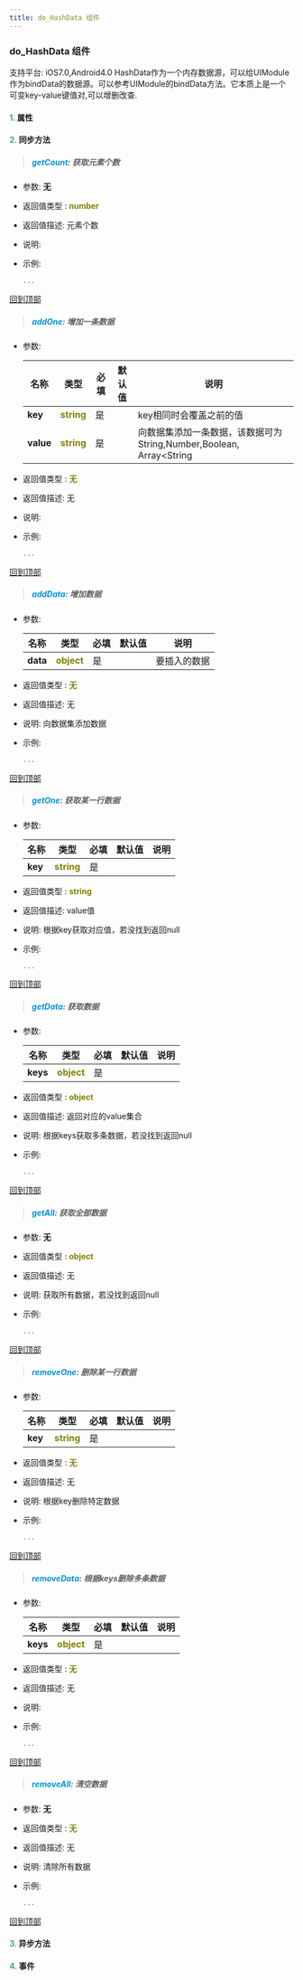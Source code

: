 ```yaml
---
title: do_HashData 组件
---
```


### do_HashData 组件

 支持平台: iOS7.0,Android4.0
 HashData作为一个内存数据源，可以给UIModule作为bindData的数据源。可以参考UIModule的bindData方法。它本质上是一个可变key-value键值对,可以增删改查.

#### <font color ='#40A977'>**1.**</font> 属性

#### <font color ='#40A977'>**2.**</font> 同步方法

>##### <font color ='#0092db'>**getCount**</font>: 获取元素个数

- 参数: **无**
- 返回值类型 : <font color ='#808000'>**number**</font>
- 返回值描述: 元素个数
- 说明: 
- 示例:

  ```javascript
  ...

  ```

[回到顶部](#top)

>##### <font color ='#0092db'>**addOne**</font>: 增加一条数据

- 参数:

  名称 | 类型 |必填|默认值|说明
  ---- |-------------  |--------------|--------|------
  **key** |<font color ='#808000'>**string**</font> | 是 | |key相同时会覆盖之前的值
  **value** |<font color ='#808000'>**string**</font> | 是 | |向数据集添加一条数据，该数据可为String,Number,Boolean, Array<String|Number|Boolean>, Object<String|Number|Boolean>.(能够被JSON.stringify序列化的类型)
- 返回值类型 : <font color ='#808000'>**无**</font>
- 返回值描述: 无
- 说明: 
- 示例:

  ```javascript
  ...

  ```

[回到顶部](#top)

>##### <font color ='#0092db'>**addData**</font>: 增加数据

- 参数:

  名称 | 类型 |必填|默认值|说明
  ---- |-------------  |--------------|--------|------
  **data** |<font color ='#808000'>**object**</font> | 是 | |要插入的数据
- 返回值类型 : <font color ='#808000'>**无**</font>
- 返回值描述: 无
- 说明: 向数据集添加数据
- 示例:

  ```javascript
  ...

  ```

[回到顶部](#top)

>##### <font color ='#0092db'>**getOne**</font>: 获取某一行数据

- 参数:

  名称 | 类型 |必填|默认值|说明
  ---- |-------------  |--------------|--------|------
  **key** |<font color ='#808000'>**string**</font> | 是 | |
- 返回值类型 : <font color ='#808000'>**string**</font>
- 返回值描述: value值
- 说明: 根据key获取对应值，若没找到返回null
- 示例:

  ```javascript
  ...

  ```

[回到顶部](#top)

>##### <font color ='#0092db'>**getData**</font>: 获取数据

- 参数:

  名称 | 类型 |必填|默认值|说明
  ---- |-------------  |--------------|--------|------
  **keys** |<font color ='#808000'>**object**</font> | 是 | |
- 返回值类型 : <font color ='#808000'>**object**</font>
- 返回值描述: 返回对应的value集合
- 说明: 根据keys获取多条数据，若没找到返回null
- 示例:

  ```javascript
  ...

  ```

[回到顶部](#top)

>##### <font color ='#0092db'>**getAll**</font>: 获取全部数据

- 参数: **无**
- 返回值类型 : <font color ='#808000'>**object**</font>
- 返回值描述: 无
- 说明: 获取所有数据，若没找到返回null
- 示例:

  ```javascript
  ...

  ```

[回到顶部](#top)

>##### <font color ='#0092db'>**removeOne**</font>: 删除某一行数据

- 参数:

  名称 | 类型 |必填|默认值|说明
  ---- |-------------  |--------------|--------|------
  **key** |<font color ='#808000'>**string**</font> | 是 | |
- 返回值类型 : <font color ='#808000'>**无**</font>
- 返回值描述: 无
- 说明: 根据key删除特定数据
- 示例:

  ```javascript
  ...

  ```

[回到顶部](#top)

>##### <font color ='#0092db'>**removeData**</font>: 根据keys删除多条数据

- 参数:

  名称 | 类型 |必填|默认值|说明
  ---- |-------------  |--------------|--------|------
  **keys** |<font color ='#808000'>**object**</font> | 是 | |
- 返回值类型 : <font color ='#808000'>**无**</font>
- 返回值描述: 无
- 说明: 
- 示例:

  ```javascript
  ...

  ```

[回到顶部](#top)

>##### <font color ='#0092db'>**removeAll**</font>: 清空数据

- 参数: **无**
- 返回值类型 : <font color ='#808000'>**无**</font>
- 返回值描述: 无
- 说明: 清除所有数据
- 示例:

  ```javascript
  ...

  ```

[回到顶部](#top)

#### <font color ='#40A977'>**3.**</font> 异步方法


#### <font color ='#40A977'>**4.**</font> 事件


